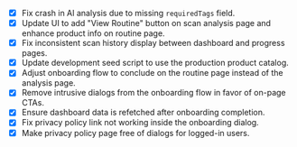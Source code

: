 - [x] Fix crash in AI analysis due to missing `requiredTags` field.
- [x] Update UI to add "View Routine" button on scan analysis page and enhance product info on routine page.
- [x] Fix inconsistent scan history display between dashboard and progress pages.
- [x] Update development seed script to use the production product catalog.
- [x] Adjust onboarding flow to conclude on the routine page instead of the analysis page.
- [x] Remove intrusive dialogs from the onboarding flow in favor of on-page CTAs.
- [x] Ensure dashboard data is refetched after onboarding completion.
- [x] Fix privacy policy link not working inside the onboarding dialog.
- [x] Make privacy policy page free of dialogs for logged-in users.